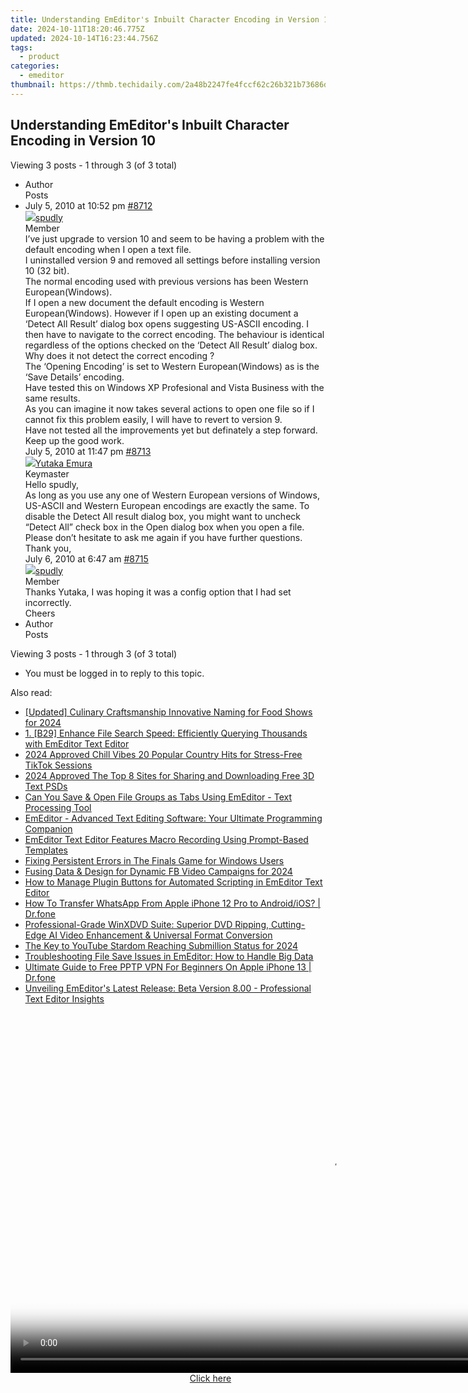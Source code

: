 ```yaml
---
title: Understanding EmEditor's Inbuilt Character Encoding in Version 10
date: 2024-10-11T18:20:46.775Z
updated: 2024-10-14T16:23:44.756Z
tags:
  - product
categories:
  - emeditor
thumbnail: https://thmb.techidaily.com/2a48b2247fe4fccf62c26b321b73686dd63d342e88315635def6454749492ddb.jpg
---
```


## Understanding EmEditor's Inbuilt Character Encoding in Version 10

Viewing 3 posts - 1 through 3 (of 3 total)

* Author  
Posts
* July 5, 2010 at 10:52 pm [#8712](https://tools.techidaily.com/emeditor/products/)  
[![](https://secure.gravatar.com/avatar/69dc93a0e2db230275ec3160399598c3?s=80&d=identicon&r=g)spudly](https://www.emeditor.com/forums/users/spudly/ "View spudly's profile")  
Member  
I’ve just upgrade to version 10 and seem to be having a problem with the default encoding when I open a text file.  
 I uninstalled version 9 and removed all settings before installing version 10 (32 bit).  
 The normal encoding used with previous versions has been Western European(Windows).  
 If I open a new document the default encoding is Western European(Windows). However if I open up an existing document a ‘Detect All Result’ dialog box opens suggesting US-ASCII encoding. I then have to navigate to the correct encoding. The behaviour is identical regardless of the options checked on the ‘Detect All Result’ dialog box. Why does it not detect the correct encoding ?  
 The ‘Opening Encoding’ is set to Western European(Windows) as is the ‘Save Details’ encoding.  
 Have tested this on Windows XP Profesional and Vista Business with the same results.  
 As you can imagine it now takes several actions to open one file so if I cannot fix this problem easily, I will have to revert to version 9.  
 Have not tested all the improvements yet but definately a step forward.  
 Keep up the good work.  
July 5, 2010 at 11:47 pm [#8713](https://tools.techidaily.com/emeditor/products/)  
[![](https://secure.gravatar.com/avatar/a0a6377144ed3636f985d87303f65ed2?s=80&d=identicon&r=g)Yutaka Emura](https://www.emeditor.com/forums/users/yemura/ "View Yutaka Emura's profile")  
Keymaster  
Hello spudly,  
 As long as you use any one of Western European versions of Windows, US-ASCII and Western European encodings are exactly the same. To disable the Detect All result dialog box, you might want to uncheck “Detect All” check box in the Open dialog box when you open a file.  
 Please don’t hesitate to ask me again if you have further questions.  
 Thank you,  
July 6, 2010 at 6:47 am [#8715](https://tools.techidaily.com/emeditor/products/)  
[![](https://secure.gravatar.com/avatar/69dc93a0e2db230275ec3160399598c3?s=80&d=identicon&r=g)spudly](https://www.emeditor.com/forums/users/spudly/ "View spudly's profile")  
Member  
Thanks Yutaka, I was hoping it was a config option that I had set incorrectly.  
 Cheers
* Author  
Posts

Viewing 3 posts - 1 through 3 (of 3 total)

* You must be logged in to reply to this topic.

<ins class="adsbygoogle"
     style="display:block"
     data-ad-format="autorelaxed"
     data-ad-client="ca-pub-7571918770474297"
     data-ad-slot="1223367746"></ins>

<ins class="adsbygoogle"
     style="display:block"
     data-ad-client="ca-pub-7571918770474297"
     data-ad-slot="8358498916"
     data-ad-format="auto"
     data-full-width-responsive="true"></ins>

<span class="atpl-alsoreadstyle">Also read:</span>
<div><ul>
<li><a href="https://youtube-zero.techidaily.com/ed-culinary-craftsmanship-innovative-naming-for-food-shows-for-2024/"><u>[Updated] Culinary Craftsmanship Innovative Naming for Food Shows for 2024</u></a></li>
<li><a href="https://win-deluxe.techidaily.com/1-b29-enhance-file-search-speed-efficiently-querying-thousands-with-emeditor-text-editor/"><u>1. [B29] Enhance File Search Speed: Efficiently Querying Thousands with EmEditor Text Editor</u></a></li>
<li><a href="https://tiktok-clips.techidaily.com/2024-approved-chill-vibes-20-popular-country-hits-for-stress-free-tiktok-sessions/"><u>2024 Approved Chill Vibes 20 Popular Country Hits for Stress-Free TikTok Sessions</u></a></li>
<li><a href="https://fox-cloud.techidaily.com/2024-approved-the-top-8-sites-for-sharing-and-downloading-free-3d-text-psds/"><u>2024 Approved The Top 8 Sites for Sharing and Downloading Free 3D Text PSDs</u></a></li>
<li><a href="https://win-deluxe.techidaily.com/can-you-save-and-open-file-groups-as-tabs-using-emeditor-text-processing-tool/"><u>Can You Save & Open File Groups as Tabs Using EmEditor - Text Processing Tool</u></a></li>
<li><a href="https://win-deluxe.techidaily.com/emeditor-advanced-text-editing-software-your-ultimate-programming-companion/"><u>EmEditor - Advanced Text Editing Software: Your Ultimate Programming Companion</u></a></li>
<li><a href="https://win-deluxe.techidaily.com/emeditor-text-editor-features-macro-recording-using-prompt-based-templates/"><u>EmEditor Text Editor Features Macro Recording Using Prompt-Based Templates</u></a></li>
<li><a href="https://win-solutions.techidaily.com/fixing-persistent-errors-in-the-finals-game-for-windows-users/"><u>Fixing Persistent Errors in The Finals Game for Windows Users</u></a></li>
<li><a href="https://facebook-video-content.techidaily.com/fusing-data-and-design-for-dynamic-fb-video-campaigns-for-2024/"><u>Fusing Data & Design for Dynamic FB Video Campaigns for 2024</u></a></li>
<li><a href="https://win-deluxe.techidaily.com/how-to-manage-plugin-buttons-for-automated-scripting-in-emeditor-text-editor/"><u>How to Manage Plugin Buttons for Automated Scripting in EmEditor Text Editor</u></a></li>
<li><a href="https://techidaily.com/how-to-transfer-whatsapp-from-apple-iphone-12-pro-to-androidios-drfone-by-drfone-transfer-whatsapp-from-ios-transfer-whatsapp-from-ios/"><u>How To Transfer WhatsApp From Apple iPhone 12 Pro to Android/iOS? | Dr.fone</u></a></li>
<li><a href="https://some-knowledge.techidaily.com/professional-grade-winxdvd-suite-superior-dvd-ripping-cutting-edge-ai-video-enhancement-and-universal-format-conversion/"><u>Professional-Grade WinXDVD Suite: Superior DVD Ripping, Cutting-Edge AI Video Enhancement & Universal Format Conversion</u></a></li>
<li><a href="https://facebook-video-footage.techidaily.com/the-key-to-youtube-stardom-reaching-submillion-status-for-2024/"><u>The Key to YouTube Stardom Reaching Submillion Status for 2024</u></a></li>
<li><a href="https://win-deluxe.techidaily.com/troubleshooting-file-save-issues-in-emeditor-how-to-handle-big-data/"><u>Troubleshooting File Save Issues in EmEditor: How to Handle Big Data</u></a></li>
<li><a href="https://fake-location.techidaily.com/ultimate-guide-to-free-pptp-vpn-for-beginners-on-apple-iphone-13-drfone-by-drfone-virtual-ios/"><u>Ultimate Guide to Free PPTP VPN For Beginners On Apple iPhone 13 | Dr.fone</u></a></li>
<li><a href="https://win-deluxe.techidaily.com/unveiling-emeditors-latest-release-beta-version-800-professional-text-editor-insights/"><u>Unveiling EmEditor's Latest Release: Beta Version 8.00 - Professional Text Editor Insights</u></a></li>
</ul></div>

<!-- affiliate ads begin -->
<span id="1492813">
					<video width="1024" height="576" style="cursor:pointer"
           poster="//a.impactradius-go.com/display-clicktoplayimage/1492813.png"
           onclick="if(!this.playClicked){this.play();this.setAttribute('controls',true);this.playClicked=true;}">
	   <source src="//a.impactradius-go.com/display-ad/14559-1492813">
	   <img src="//a.impactradius-go.com/display-clicktoplayimage/1492813.png" style="border: none; height: 100%; width: 100%; object-fit: contain">
	</video>
	<div style="width:640px;text-align:center"><a href="javascript:window.open(decodeURIComponent('https%3A%2F%2Fpropmoneyinc.pxf.io%2Fc%2F5597632%2F1492813%2F14559'), '_blank');void(0);">Click here</a></div>
</span>
<img height="0" width="0" src="https://imp.pxf.io/i/5597632/1492813/14559" style="position:absolute;visibility:hidden;" border="0" />
<!-- affiliate ads end -->

